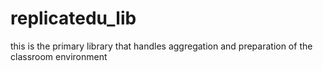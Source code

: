 # replicatedu_lib
this is the primary library that handles aggregation and preparation of the classroom environment
